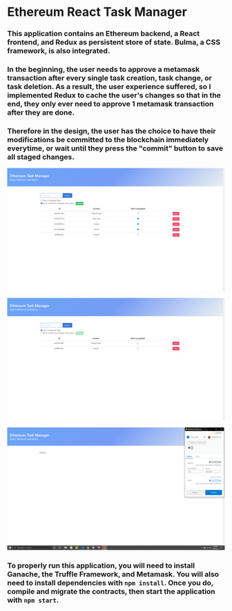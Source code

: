 # Ethereum React Task Manager

### This application contains an Ethereum backend, a React frontend, and Redux as persistent store of state. Bulma, a CSS framework, is also integrated.

### In the beginning, the user needs to approve a metamask transaction after every single task creation, task change, or task deletion. As a result, the user experience suffered, so I implemented Redux to cache the user's changes so that in the end, they only ever need to approve 1 metamask transaction after they are done.

### Therefore in the design, the user has the choice to have their modifications be committed to the blockchain immediately everytime, or wait until they press the "commit" button to save all staged changes.

![](./screenshots/commit.png)

![](./screenshots/filter.png)

![](./screenshots/metamask.png)

### To properly run this application, you will need to install Ganache, the Truffle Framework, and Metamask. You will also need to install dependencies with ```npm install```. Once you do, compile and migrate the contracts, then start the application with ```npm start```.